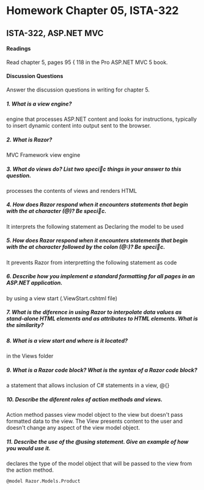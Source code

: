 # Homework Chapter 05, ISTA-322
## ISTA-322, ASP.NET MVC
#### Readings
Read chapter 5, pages 95 { 118 in the Pro ASP.NET MVC 5 book.
#### Discussion Questions
Answer the discussion questions in writing for chapter 5.
##### 1. What is a view engine?
engine that processes ASP.NET content and looks for instructions, typically to insert dynamic content into output sent to the browser.
##### 2. What is Razor?
MVC Framework view engine
##### 3. What do views do? List two specic things in your answer to this question.
processes the contents of views and renders HTML
##### 4. How does Razor respond when it encounters statements that begin with the at character (@)? Be specic.
It interprets the following statement as Declaring the model to be used

##### 5. How does Razor respond when it encounters statements that begin with the at character followed by the colon (@:)? Be specic.
It prevents Razor from interpretting the following statement as code
##### 6. Describe how you implement a standard formatting for all pages in an ASP.NET application.
by using a view start (.ViewStart.cshtml file)
##### 7. What is the diference in using Razor to interpolate data values as stand-alone HTML elements and as attributes to HTML elements. What is the similarity?

##### 8. What is a view start and where is it located?
in the Views folder
##### 9. What is a Razor code block? What is the syntax of a Razor code block?
 a statement that allows inclusion of C# statements in a view, @{}
##### 10. Describe the diferent roles of action methods and views.
 Action method passes view model object to the view but doesn't pass formatted data to the view. The View presents content to the user and doesn't change any aspect of the view model object.

##### 11. Describe the use of the @using statement. Give an example of how you would use it.
declares the type of the model object that will be passed to the view from the action method.
```
@model Razor.Models.Product
```
